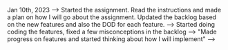 Jan 10th, 2023 --> Started the assignment. Read the instructions and made a plan on how I will go about the assignment. Updated the backlog based on the new features and also the DOD for each feature.
--> Started doing coding the features, fixed a few misconceptions in the backlog
--> "Made progress on features and started thinking about how I will implement"
-->